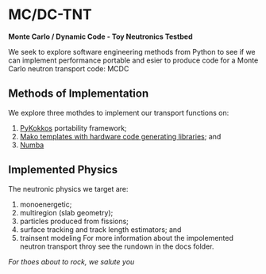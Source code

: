 # MC/DC-TNT
**Monte Carlo / Dynamic Code - Toy Neutronics Testbed**

We seek to explore software engineering methods from Python to see if we can implement performance portable and esier to produce code for a Monte Carlo neutron transport code: MCDC

## Methods of Implementation
We explore three mothdes to implement our transport functions on:
1. [PyKokkos](https://github.com/kokkos/pykokkos) portability framework;
2. [Mako templates with hardware code generating libraries](https://github.com/PyFR/PyFR); and
3. [Numba](https://numba.pydata.org/)

## Implemented Physics
The neutronic physics we target are:
1. monoenergetic;
2. multiregion (slab geometry);
3. particles produced from fissions;
4. surface tracking and track length estimators; and
5. trainsent modeling
For more information about the impolemented neutron transport throy see the rundown in the docs folder.

*For thoes about to rock, we salute you*
